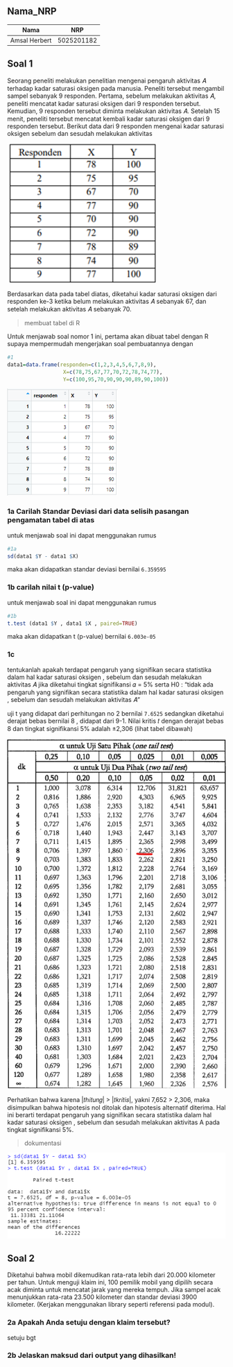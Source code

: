 ## Nama_NRP
| Nama             | NRP        |
|------------------|------------|
| Amsal Herbert    | 5025201182 |

## Soal 1
Seorang peneliti melakukan penelitian mengenai pengaruh aktivitas 𝐴 terhadap
kadar saturasi oksigen pada manusia. Peneliti tersebut mengambil sampel
sebanyak 9 responden. Pertama, sebelum melakukan aktivitas 𝐴, peneliti mencatat
kadar saturasi oksigen dari 9 responden tersebut. Kemudian, 9 responden tersebut
diminta melakukan aktivitas 𝐴. Setelah 15 menit, peneliti tersebut mencatat kembali
kadar saturasi oksigen dari 9 responden tersebut. Berikut data dari 9 responden
mengenai kadar saturasi oksigen sebelum dan sesudah melakukan aktivitas

![1a](https://github.com/bosbonta/P2_Probstat_F_5025201182/blob/main/screenshot/pic.1a.png)

Berdasarkan data pada tabel diatas, diketahui kadar saturasi oksigen dari
responden ke-3 ketika belum melakukan aktivitas 𝐴 sebanyak 67, dan setelah
melakukan aktivitas 𝐴 sebanyak 70.

>membuat tabel di R

Untuk menjawab soal nomor 1 ini, pertama akan dibuat tabel dengan R supaya mempermudah mengerjakan soal
pembuatannya dengan 

``` R
#1
data1=data.frame(responden=c(1,2,3,4,5,6,7,8,9),
                  X=c(78,75,67,77,70,72,78,74,77), 
                  Y=c(100,95,70,90,90,90,89,90,100))

```

![1b](https://github.com/bosbonta/P2_Probstat_F_5025201182/blob/main/screenshot/pic.1b.png)

### 1a Carilah Standar Deviasi dari data selisih pasangan pengamatan tabel di atas

untuk menjawab soal ini dapat menggunakan rumus

``` R
#1a
sd(data1 $Y - data1 $X)
```
maka akan didapatkan standar deviasi bernilai ```6.359595```

### 1b carilah nilai t (p-value)

untuk menjawab soal ini dapat menggunakan rumus

``` R
#1b
t.test (data1 $Y , data1 $X , paired=TRUE)
```
maka akan didapatkan t (p-value) bernilai ```6.003e-05```

### 1c

tentukanlah apakah terdapat pengaruh yang signifikan secara statistika
dalam hal kadar saturasi oksigen , sebelum dan sesudah melakukan
aktivitas 𝐴 jika diketahui tingkat signifikansi 𝛼 = 5% serta H0 : “tidak ada
pengaruh yang signifikan secara statistika dalam hal kadar saturasi
oksigen , sebelum dan sesudah melakukan aktivitas 𝐴”

uji t yang didapat dari perhitungan no 2 bernilai ```7.6525``` 
sedangkan diketahui derajat bebas bernilai 8 , didapat dari 9-1. Nilai kritis 𝑡 dengan derajat bebas 8 dan tingkat signifikansi 5%
adalah ±2,306 (lihat tabel dibawah)

![1c](https://github.com/bosbonta/P2_Probstat_F_5025201182/blob/main/screenshot/pic.1c.png)

Perhatikan bahwa karena |𝑡ℎ𝑖𝑡𝑢𝑛𝑔| > |𝑡𝑘𝑟𝑖𝑡𝑖𝑠|, yakni 7,652 > 2,306, maka disimpulkan bahwa
hipotesis nol ditolak dan hipotesis alternatif diterima. Hal ini berarti terdapat pengaruh yang
signifikan secara statistika dalam hal kadar saturasi oksigen , sebelum dan sesudah melakukan
aktivitas A pada tingkat signifikansi 5%.

>dokumentasi

![1d](https://github.com/bosbonta/P2_Probstat_F_5025201182/blob/main/screenshot/pic1.png)

## Soal 2
Diketahui bahwa mobil dikemudikan rata-rata lebih dari 20.000 kilometer per tahun.
Untuk menguji klaim ini, 100 pemilik mobil yang dipilih secara acak diminta untuk
mencatat jarak yang mereka tempuh. Jika sampel acak menunjukkan rata-rata
23.500 kilometer dan standar deviasi 3900 kilometer. (Kerjakan menggunakan
library seperti referensi pada modul).

### 2a Apakah Anda setuju dengan klaim tersebut?

setuju bgt

### 2b Jelaskan maksud dari output yang dihasilkan!


